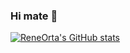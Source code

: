### Hi mate 🐸

[![ReneOrta's GitHub stats](https://github-readme-stats.vercel.app/api?username=reneorta)](https://github.com/anuraghazra/github-readme-stats)

<!--
**ReneOrta/ReneOrta** is a ✨ _special_ ✨ repository because its `README.md` (this file) appears on your GitHub profile.

Here are some ideas to get you started:

- 🔭 I’m currently working on ...
- 🌱 I’m currently learning ...
- 👯 I’m looking to collaborate on ...
- 🤔 I’m looking for help with ...
- 💬 Ask me about ...
- 📫 How to reach me: ...
- 😄 Pronouns: ...
- ⚡ Fun fact: ...
-->
